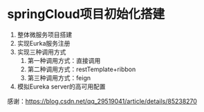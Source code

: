 # springCloud项目初始化搭建
1. 整体微服务项目搭建
2. 实现Eurka服务注册
3. 实现三种调用方式
    1. 第一种调用方式：直接调用 
    2. 第二种调用方式：restTemplate+ribbon    
    3. 第三种调用方式：feign
4. 模拟Eureka server的高可用配置

感谢：https://blog.csdn.net/qq_29519041/article/details/85238270
